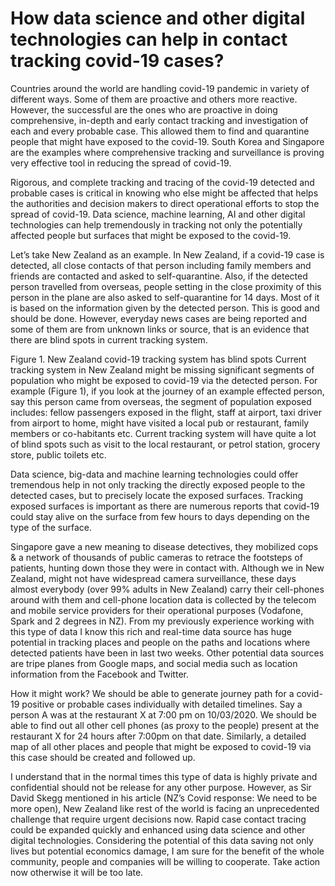 # How data science and other digital technologies can help in contact tracking covid-19 cases?

Countries around the world are handling covid-19 pandemic in variety of different ways. Some of them are proactive and others more reactive. However, the successful are the ones who are proactive in doing comprehensive, in-depth and early contact tracking and investigation of each and every probable case. This allowed them to find and quarantine people that might have exposed to the covid-19.  South Korea and Singapore are the examples where comprehensive tracking and surveillance is proving very effective tool in reducing the spread of covid-19. 

Rigorous, and complete tracking and tracing of the covid-19 detected and probable cases is critical in knowing who else might be affected that helps the authorities and decision makers to direct operational efforts to stop the spread of covid-19. Data science, machine learning, AI and other digital technologies can help tremendously in tracking not only the potentially affected people but surfaces that might be exposed to the covid-19. 

Let’s take New Zealand as an example. In New Zealand, if a covid-19 case is detected, all close contacts of that person including family members and friends are contacted and asked to self-quarantine. Also, if the detected person travelled from overseas, people setting in the close proximity of this person in the plane are also asked to self-quarantine for 14 days. Most of it is based on the information given by the detected person.  This is good and should be done. However, everyday news cases are being reported and some of them are from unknown links or source, that is an evidence that there are blind spots in current tracking system. 
 
Figure 1. New Zealand covid-19 tracking system has blind spots
Current tracking system in New Zealand might be missing significant segments of population who might be exposed to covid-19 via the detected person. For example (Figure 1), if you look at the journey of an example effected person, say this person came from overseas, the segment of population exposed includes:  fellow passengers exposed in the flight, staff at airport, taxi driver from airport to home, might have visited a local pub or restaurant,  family members or co-habitants etc. Current tracking system will have quite a lot of blind spots such as visit to the local restaurant, or petrol station, grocery store, public toilets etc. 

Data science, big-data and machine learning technologies could offer tremendous help in not only tracking the directly exposed people to the detected cases, but to precisely locate the exposed surfaces. Tracking exposed surfaces is important as there are numerous reports that covid-19 could stay alive on the surface from few hours to days depending on the type of the surface. 

Singapore gave a new meaning to disease detectives, they mobilized cops & a network of thousands of public cameras to retrace the footsteps of patients, hunting down those they were in contact with. Although we in New Zealand, might not have widespread camera surveillance, these days almost everybody (over 99% adults in New Zealand) carry their cell-phones around with them and cell-phone location data is collected by the telecom and mobile service providers for their operational purposes (Vodafone, Spark and 2 degrees in NZ). From my previously experience working with this type of data I know this rich and real-time data source has huge potential in tracking places and people on the paths and locations where detected patients have been in last two weeks. Other potential data sources are tripe planes from Google maps, and social media such as location information from the Facebook and Twitter. 

How it might work? We should be able to generate journey path for a covid-19 positive or probable cases individually with detailed timelines. Say a person A was at the restaurant X at 7:00 pm on 10/03/2020. We should be able to find out all other cell phones (as proxy to the people) present at the restaurant X for 24 hours after 7:00pm on that date. Similarly, a detailed map of all other places and people that might be exposed to covid-19 via this case should be created and followed up. 

I understand that in the normal times this type of data is highly private and confidential should not be release for any other purpose. However, as Sir David Skegg mentioned in his article (NZ’s Covid response: We need to be more open), New Zealand like rest of the world is facing an unprecedented challenge that require urgent decisions now. Rapid case contact tracing could be expanded quickly and enhanced using data science and other digital technologies. Considering the potential of this data saving not only lives but potential economics damage, I am sure for the benefit of the whole community, people and companies will be willing to cooperate. Take action now otherwise it will be too late. 
